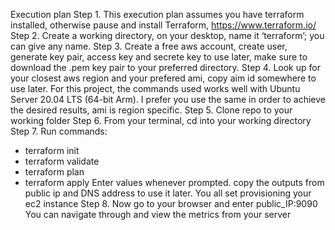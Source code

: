 Execution plan
Step 1. 
This execution plan assumes you have terraform installed, otherwise pause and install Terraform, https://www.terraform.io/
Step 2. 
Create a working directory, on your desktop, name it ‘terraform’; you can give any name.
Step 3. 
Create a free aws account, create user, generate key pair, access key and secrete key to use later, make sure to download the .pem key pair to your preferred directory. 
Step 4. 
Look up for your closest aws region and your prefered ami, copy aim id somewhere to use later. For this project, the commands used works well with Ubuntu Server 20.04 LTS (64-bit Arm). I prefer you use the same in order to achieve the desired results, ami is region specific.
Step 5. 
Clone repo to your working folder
Step 6. 
From your terminal, cd into your working directory
Step 7. 
Run commands:
- terraform init 
- terraform validate
- terraform plan
- terraform apply
Enter values whenever prompted. copy the outputs from public ip and DNS address to use it later.
You all set provisioning your ec2 instance
Step 8. 
Now go to your browser and enter public_IP:9090
You can navigate through and view the metrics from your server
